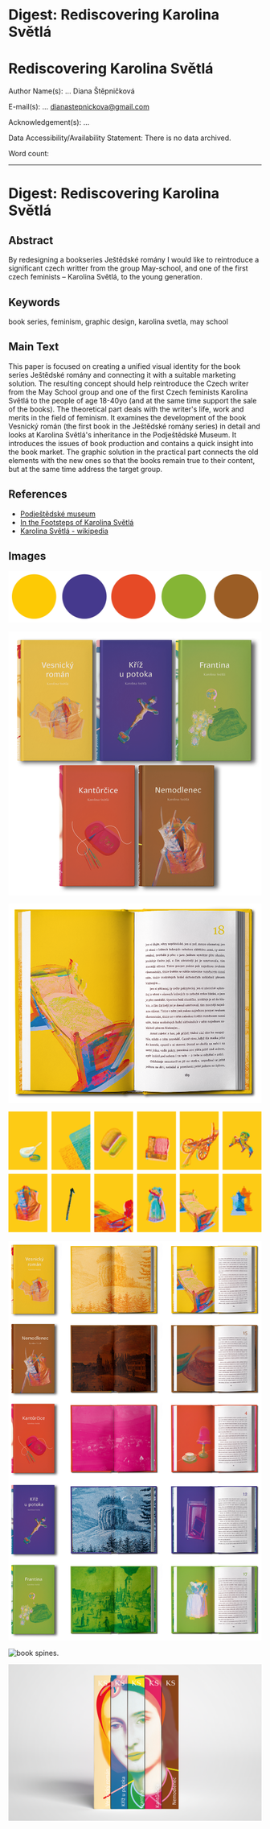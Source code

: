 # Digest: Rediscovering Karolina Světlá

# Rediscovering Karolina Světlá


Author Name(s): … Diana Štěpničková

E-mail(s): … dianastepnickova@gmail.com

Acknowledgement(s): …

Data Accessibility/Availability Statement: There is no data archived.

<!-- See https://www.cambridge.org/core/services/authors/open-data/data-availability-statements -->

Word count: <!-- Digests should be approximately 500 words. Everything below, including headings, image captions, etc., except references. -->

- - -

# Digest: Rediscovering Karolina Světlá

## Abstract

By redesigning a bookseries Ještědské romány I would like to reintroduce a significant czech writter from the group May-school, and one of the first czech feminists – Karolina Světlá, to the young generation.

## Keywords

book series, feminism, graphic design, karolina svetla, may school

## Main Text

This paper is focused on creating a unified visual identity for the book series Ještědské romány and connecting it with a suitable marketing solution. The resulting concept should help reintroduce the Czech writer from the May School group and one of the first Czech feminists Karolina Světlá to the people of age 18-40yo (and at the same time support the sale of the books). The theoretical part deals with the writer's life, work and merits in the field of feminism. It examines the development of the book Vesnický román (the first book in the Ještědské romány series) in detail and looks at Karolina Světlá's inheritance in the Podještědské Museum. It introduces the issues of book production and contains a quick insight into the book market. The graphic solution in the practical part connects the old elements with the new ones so that the books remain true to their content, but at the same time address the target group.


## References

- [Podještědské museum](https://www.muzeumceskydub.cz/en)
- [In the Footsteps of Karolina Světlá](http://www.karolinasvetla.cz/en/)
- [Karolina Světlá - wikipedia](https://en.wikipedia.org/wiki/Karolina_Sv%C4%9Btl%C3%A1)

## Images

![color palette.](img/paleta.png)

![coverdesign.](img/covers.png)

![inside the book Vesnický román.](img/inside.png)

![book illustrations.](img/serie.png)

![inside the book series.](img/all.png)

![book spines.](img/hrbety.png)

![book spines.](img/hrbety2.png)


